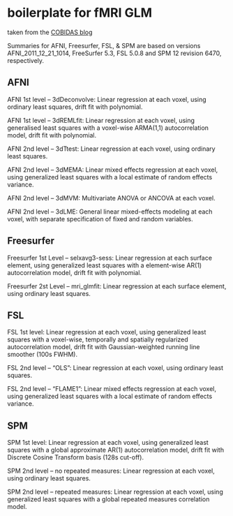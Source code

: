 # boilerplate for fMRI GLM

taken from the [COBIDAS blog](https://cobidas.wordpress.com/2016/05/23/cobidas-easter-egg/)

Summaries for AFNI, Freesurfer, FSL, & SPM are based on versions AFNI_2011_12_21_1014, FreeSurfer 5.3, FSL 5.0.8 and SPM 12 revision 6470, respectively.


## AFNI

AFNI 1st level – 3dDeconvolve: Linear regression at each voxel, using ordinary least squares, drift fit with polynomial.

AFNI 1st level – 3dREMLfit: Linear regression at each voxel, using generalised least squares with a voxel-wise ARMA(1,1) autocorrelation model, drift fit with polynomial.

AFNI 2nd level – 3dTtest: Linear regression at each voxel, using ordinary least squares.

AFNI 2nd level – 3dMEMA: Linear mixed effects regression at each voxel, using generalized least squares with a local estimate of random effects variance.

AFNI 2nd level – 3dMVM: Multivariate ANOVA or ANCOVA at each voxel.

AFNI 2nd level – 3dLME: General linear mixed-effects modeling at each voxel, with separate specification of fixed and random variables.


## Freesurfer

Freesurfer 1st Level – selxavg3-sess: Linear regression at each surface element, using generalized least squares with a element-wise AR(1) autocorrelation model, drift fit with polynomial.

Freesurfer 2st Level – mri_glmfit: Linear regression at each surface element, using ordinary least squares.


## FSL

FSL 1st level: Linear regression at each voxel, using generalized least squares with a voxel-wise, temporally and spatially regularized autocorrelation model, drift fit with Gaussian-weighted running line smoother (100s FWHM).

FSL 2nd level – “OLS”: Linear regression at each voxel, using ordinary least squares.

FSL 2nd level – “FLAME1”: Linear mixed effects regression at each voxel, using generalized least squares with a local estimate of random effects variance.


## SPM

SPM 1st level: Linear regression at each voxel, using generalized least squares with a global approximate AR(1) autocorrelation model, drift fit with Discrete Cosine Transform basis (128s cut-off).

SPM 2nd level – no repeated measures: Linear regression at each voxel, using ordinary least squares.

SPM 2nd level – repeated measures: Linear regression at each voxel, using generalized least squares with a global repeated measures correlation model.
